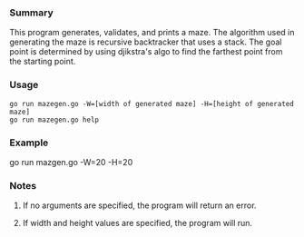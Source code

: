 ### Summary

This program generates, validates, and prints a maze. The algorithm used in generating the maze is recursive backtracker that uses a stack. The goal point is determined by using djikstra's algo to find the farthest point from the starting point.

### Usage

    go run mazegen.go -W=[width of generated maze] -H=[height of generated maze]
    go run mazegen.go help 

### Example
   go run mazgen.go -W=20 -H=20

### Notes
1. If no arguments are specified, the program will return an error.

2. If width and height values are specified, the program will run.
